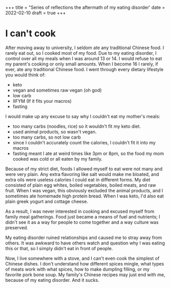 +++
title = "Series of reflections the aftermath of my eating disorder'
date = 2022-02-10
draft = true
+++

# I can't cook
After moving away to university, I seldom ate any traditional Chinese food. I rarely eat out, so I cooked most of my food. Due to my eating disorder, I control over all my meals when I was around 13 or 14. I would refuse to eat my parent's cooking or only small amounts. When I become 16 I rarely, if ever, ate any traditional Chinese food. I went through every dietary lifestyle you would think of:

- keto
- vegan and sometimes raw vegan (oh god)
- low carb
- IIFYM (If it fits your macros)
- fasting

I would make up any excuse to say why I couldn't eat my mother's meals:
- too many carbs (noodles, rice) so it wouldn't fit my keto diet.
- used animal products, so wasn't vegan.
- too many carbs, so not low carb
- since I couldn't accurately count the calories, I couldn't fit it into my macros
- fasting meant I ate at weird times like 3pm or 8pm, so the food my mom cooked was cold or all eaten by my family.

Because of my strict diet, foods I allowed myself to eat were not many and were very plain. Any extra flavoring like salt would make me bloated, and extra oils were useless calories I could eat in different forms. My diet consisted of plain egg whites, boiled vegetables, boiled meats, and raw fruit. When I was vegan, this obviously excluded the animal products, and I sometimes ate homemade high protein bread. When I was keto, I'd also eat plain greek yogurt and cottage cheese.

As a result, I was never interested in cooking and excused myself from family meal gatherings. Food just became a means of fuel and nutrients; I didn't see it as a way for people to come together and a way culture was preserved. 

My eating disorder ruined relationships and caused me to stray away from others. It was awkward to have others watch and question why I was eating this or that, so I simply didn't eat in front of people.

Now, I live somewhere with a stove, and I can't even cook the simplest of Chinese dishes. I don't understand how different spices mingle, what types of meats work with what spices, how to make dumpling filling, or my favorite pork bone soup. My family's Chinese recipes may just end with me, because of my eating disorder. And it sucks. 
